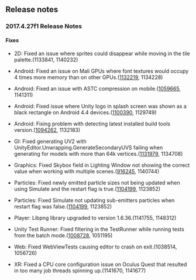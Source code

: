 ## Release notes

### 2017.4.27f1 Release Notes

#### Fixes

-   2D: Fixed an issue where sprites could disappear while moving in the tile palette.(1133841, 1140232)

-   Android: Fixed an issue on Mali GPUs where font textures would occupy 4 times more memory than on other GPUs.([1132219](https://issuetracker.unity3d.com/issues/alpha8-textures-takes-up-up-to-4-times-the-space-when-running-gles3-on-mali-gpus), 1134228)

-   Android: Fixed an issue with ASTC compression on mobile.([1059665](https://issuetracker.unity3d.com/issues/astc-texture-decompression-in-terrain-system-will-crash-on-mobile), 1141311)

-   Android: Fixed issue where Unity logo in splash screen was shown as a black rectangle on Android 4.4 devices.([1100390](https://issuetracker.unity3d.com/issues/android-unity-logo-in-splash-screen-shows-as-a-black-square-android-4-dot-4), 1129749)

-   Android: Fixing problem with detecting latest installed build tools version.([1094262](https://issuetracker.unity3d.com/issues/android-update-android-sdk-button-doesnt-update-it-when-clicked-in-popup-provided-because-of-outdated-android-sdk), 1132183)

-   GI: Fixed generating UV2 with UnityEditor.Unwrapping.GenerateSecondaryUVS failing when generating for models with more than 64k vertices.([1131979](https://issuetracker.unity3d.com/issues/generating-uv2-with-unityeditor-dot-unwrapping-dot-generatesecondaryuvs-fails-when-generating-for-models-with-more-than-64k-vertices), 1134708)

-   Graphics: Fixed Skybox field in Lighting Window not showing the correct value when working with multiple scenes.([916245](https://issuetracker.unity3d.com/issues/skybox-field-doesnt-show-the-correct-value-when-working-with-multiple-scenes), 1140744)

-   Particles: Fixed newly emitted particle sizes not being updated when using Simulate and the restart flag is true.([1104199](https://issuetracker.unity3d.com/issues/sub-emitter-particles-dont-spawn-when-activated-through-a-control-track-in-timeline), 1123852)

-   Particles: Fixed Simulate not updating sub-emitters particles when restart flag was false.([1104199](https://issuetracker.unity3d.com/issues/sub-emitter-particles-dont-spawn-when-activated-through-a-control-track-in-timeline), 1123852)

-   Player: Libpng library upgraded to version 1.6.36.(1141755, 1148312)

-   Unity Test Runner: Fixed filtering in the TestRunner while running tests from the batch mode.([1008728](https://issuetracker.unity3d.com/issues/unitytestrunner-editortestsfilter-and-editortestscategories-command-line-arguments-dont-work-in-batchmode), 1051195)

-   Web: Fixed WebViewTests causing editor to crash on exit.(1038514, 1056726)

-   XR: Fixed a CPU core configuration issue on Oculus Quest that resulted in too many job threads spinning up.(1141670, 1141677)
